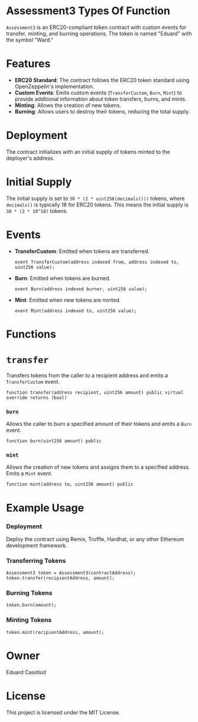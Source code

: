 # Assessment3 Types Of Function

`Assessment3` is an ERC20-compliant token contract with custom events for transfer, minting, and burning operations. The token is named "Eduard" with the symbol "Ward."

# Features

- **ERC20 Standard**: The contract follows the ERC20 token standard using OpenZeppelin's implementation.
- **Custom Events**: Emits custom events (`TransferCustom`, `Burn`, `Mint`) to provide additional information about token transfers, burns, and mints.
- **Minting**: Allows the creation of new tokens.
- **Burning**: Allows users to destroy their tokens, reducing the total supply.

# Deployment

The contract initializes with an initial supply of tokens minted to the deployer's address.

# Initial Supply

The initial supply is set to `30 * (2 * uint256(decimals()))` tokens, where `decimals()` is typically 18 for ERC20 tokens. This means the initial supply is `30 * (2 * 10^18)` tokens.

# Events

- **TransferCustom**: Emitted when tokens are transferred.
  ```solidity
  event TransferCustom(address indexed from, address indexed to, uint256 value);
  ```

- **Burn**: Emitted when tokens are burned.
  ```solidity
  event Burn(address indexed burner, uint256 value);
  ```

- **Mint**: Emitted when new tokens are minted.
  ```solidity
  event Mint(address indexed to, uint256 value);
  ```

# Functions

# `transfer`

Transfers tokens from the caller to a recipient address and emits a `TransferCustom` event.

```solidity
function transfer(address recipient, uint256 amount) public virtual override returns (bool)
```

### `burn`

Allows the caller to burn a specified amount of their tokens and emits a `Burn` event.

```solidity
function burn(uint256 amount) public
```

### `mint`

Allows the creation of new tokens and assigns them to a specified address. Emits a `Mint` event.

```solidity
function mint(address to, uint256 amount) public
```

# Example Usage

### Deployment

Deploy the contract using Remix, Truffle, Hardhat, or any other Ethereum development framework.

### Transferring Tokens

```solidity
Assessment3 token = Assessment3(contractAddress);
token.transfer(recipientAddress, amount);
```

### Burning Tokens

```solidity
token.burn(amount);
```

### Minting Tokens

```solidity
token.mint(recipientAddress, amount);
```
# Owner
Eduard Casidsid

# License

This project is licensed under the MIT License.

